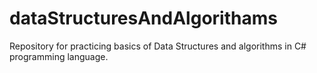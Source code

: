 # dataStructuresAndAlgorithams
Repository for practicing basics of Data Structures and algorithms  in C# programming language.
